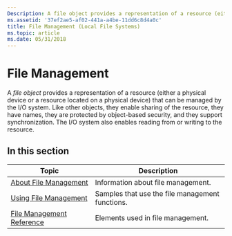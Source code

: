 ```yaml
---
Description: A file object provides a representation of a resource (either a physical device or a resource located on a physical device) that can be managed by the I/O system.
ms.assetid: '37ef2ae5-af02-441a-a4be-11dd6c8d4a0c'
title: File Management (Local File Systems)
ms.topic: article
ms.date: 05/31/2018
---
```


# File Management

A *file object* provides a representation of a resource (either a physical device or a resource located on a physical device) that can be managed by the I/O system. Like other objects, they enable sharing of the resource, they have names, they are protected by object-based security, and they support synchronization. The I/O system also enables reading from or writing to the resource.

## In this section



| Topic                                                                 | Description                                                |
|-----------------------------------------------------------------------|------------------------------------------------------------|
| [About File Management](about-file-management.md)<br/>         | Information about file management.<br/>              |
| [Using File Management](using-file-management.md)<br/>         | Samples that use the file management functions.<br/> |
| [File Management Reference](file-management-reference.md)<br/> | Elements used in file management.<br/>               |



 

 

 




